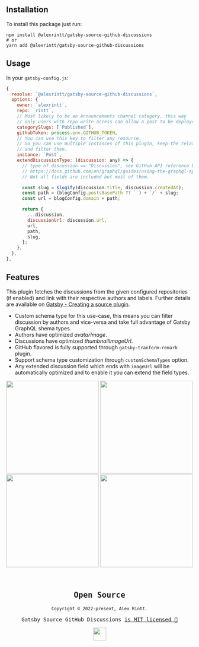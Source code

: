 ## Installation

To install this package just run:

```shell
npm install @alexrintt/gatsby-source-github-discussions
# or
yarn add @alexrintt/gatsby-source-github-discussions
```

## Usage

In your `gatsby-config.js`:

```js
{
  resolve: `@alexrintt/gatsby-source-github-discussions`,
  options: {
    owner: `alexrintt`,
    repo: `rintt`,
    // Most likely to be an Announcements channel category, this way
    // only users with repo write access can allow a post to be deployed.
    categorySlugs: [`Published`],
    githubToken: process.env.GITHUB_TOKEN,
    // You can use this key to filter any resource.
    // So you can use multiple instances of this plugin, keep the relationships
    // and filter then.
    instance: `Post`,
    extendDiscussionType: (discussion: any) => {
      // type of discussion == "Discussion", see GitHub API reference below.
      // https://docs.github.com/en/graphql/guides/using-the-graphql-api-for-discussions#discussion
      // Not all fields are included but most of them.

      const slug = slugify(discussion.title, discussion.createdAt);
      const path = (blogConfig.postsBasePath ?? ``) + `/` + slug;
      const url = blogConfig.domain + path;

      return {
        ...discussion,
        discussionUrl: discussion.url,
        url,
        path,
        slug,
      };
    },
  },
},
```

## Features

This plugin fetches the discussions from the given configured repositories (if enabled) and link with their respective authors and labels. Further details are available on [Gatsby - Creating a source plugin](https://www.gatsbyjs.com/docs/how-to/plugins-and-themes/creating-a-source-plugin/).

- Custom schema type for this use-case, this means you can filter discussion by authors and vice-versa and take full advantage of Gatsby GraphQL shema types.
- Authors have optimized _avatarImage_.
- Discussions have optimized _thumbnailImageUrl_.
- GitHub flavored is fully supported through `gatsby-tranform-remark` plugin.
- Support schema type customization through `customSchemaTypes` option.
- Any extended discussion field which ends with `imageUrl` will be automatically optimized and to enable it you can extend the field types.

<p>
  <img src="https://user-images.githubusercontent.com/51419598/194051206-ec8bfac4-bcc0-4c8b-9f0a-4267d72b98d7.png" width="250" />
  <img src="https://user-images.githubusercontent.com/51419598/194051344-0a5770fa-1269-4467-9024-37039aac2f75.png" width="250" /><br />
  <img src="https://user-images.githubusercontent.com/51419598/194058887-de70e09c-da65-4901-bd8b-e99ec8c3904b.png" width="250" />
  <img src="https://user-images.githubusercontent.com/51419598/194051081-5f30f1ca-b580-4249-b374-45469e9c0fa9.png" width="250" />
</p>

<br>

<samp>

<h2 align="center">
  Open Source
</h2>
<p align="center">
  <sub>Copyright © 2022-present, Alex Rintt.</sub>
</p>
<p align="center">Gatsby Source GitHub Discussions <a href="https://github.com/alexrintt/gatsby-source-github-discussions/blob/master/LICENSE">is MIT licensed 💖</a></p>
<p align="center">
  <img src="https://user-images.githubusercontent.com/51419598/194058464-f67c7fb5-9066-49b5-aa94-cf34830708ad.png" width="35" />
</p>

</samp>
